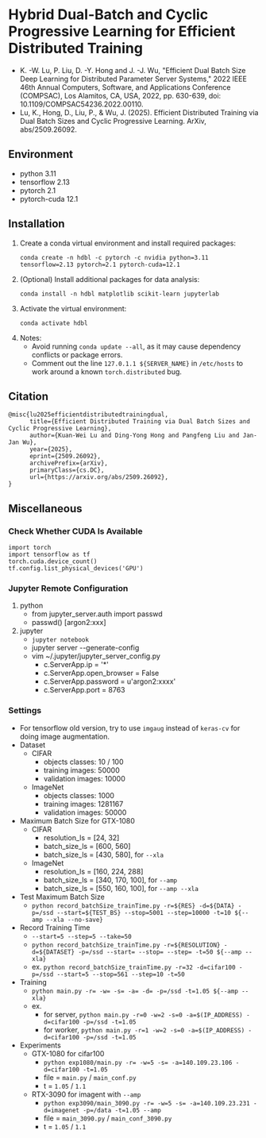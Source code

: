 # Hybrid Dual-Batch and Cyclic Progressive Learning for Efficient Distributed Training
- K. -W. Lu, P. Liu, D. -Y. Hong and J. -J. Wu, "Efficient Dual Batch Size Deep Learning for Distributed Parameter Server Systems," 2022 IEEE 46th Annual Computers, Software, and Applications Conference (COMPSAC), Los Alamitos, CA, USA, 2022, pp. 630-639, doi: 10.1109/COMPSAC54236.2022.00110.
- Lu, K., Hong, D., Liu, P., & Wu, J. (2025). Efficient Distributed Training via Dual Batch Sizes and Cyclic Progressive Learning. ArXiv, abs/2509.26092.

## Environment
- python 3.11
- tensorflow 2.13
- pytorch 2.1
- pytorch-cuda 12.1

## Installation
1. Create a conda virtual environment and install required packages:
    ```
    conda create -n hdbl -c pytorch -c nvidia python=3.11 tensorflow=2.13 pytorch=2.1 pytorch-cuda=12.1 
    ```
2. (Optional) Install additional packages for data analysis:
    ```
    conda install -n hdbl matplotlib scikit-learn jupyterlab
    ```
3. Activate the virtual environment:
    ```
    conda activate hdbl
    ```
4. Notes:
    - Avoid running `conda update --all`, as it may cause dependency conflicts or package errors.
    - Comment out the line `127.0.1.1 ${SERVER_NAME}` in `/etc/hosts` to work around a known `torch.distributed` bug.

## Citation
```
@misc{lu2025efficientdistributedtrainingdual,
      title={Efficient Distributed Training via Dual Batch Sizes and Cyclic Progressive Learning}, 
      author={Kuan-Wei Lu and Ding-Yong Hong and Pangfeng Liu and Jan-Jan Wu},
      year={2025},
      eprint={2509.26092},
      archivePrefix={arXiv},
      primaryClass={cs.DC},
      url={https://arxiv.org/abs/2509.26092}, 
}
```

## Miscellaneous
### Check Whether CUDA Is Available
```
import torch
import tensorflow as tf
torch.cuda.device_count()
tf.config.list_physical_devices('GPU')
```

### Jupyter Remote Configuration
1. python
    - from jupyter_server.auth import passwd
    - passwd()
        [argon2:xxx]
2. jupyter
    - `jupyter notebook`
    - jupyter server --generate-config
    - vim ~/.jupyter/jupyter_server_config.py
        - c.ServerApp.ip = '*'
        - c.ServerApp.open_browser = False
        - c.ServerApp.password = u'argon2:xxxx'
        - c.ServerApp.port = 8763

### Settings
- For tensorflow old version, try to use `imgaug` instead of `keras-cv` for doing image augmentation.
- Dataset
    - CIFAR
        - objects classes: 10 / 100
        - training images: 50000
        - validation images: 10000
    - ImageNet
        - objects classes: 1000
        - training images: 1281167
        - validation images: 50000
- Maximum Batch Size for GTX-1080
    - CIFAR
        - resolution_ls = [24, 32]
        - batch_size_ls = [600, 560]
        - batch_size_ls = [430, 580], for `--xla`
    - ImageNet
        - resolution_ls = [160, 224, 288]
        - batch_size_ls = [340, 170, 100], for `--amp`
        - batch_size_ls = [550, 160, 100], for `--amp --xla`
- Test Maximum Batch Size
    - `python record_batchSize_trainTime.py -r=${RES} -d=${DATA} -p=/ssd --start=${TEST_BS} --stop=5001 --step=10000 -t=10 ${--amp --xla --no-save}`
- Record Training Time
    - `--start=5 --step=5 --take=50`
    - `python record_batchSize_trainTime.py -r=${RESOLUTION} -d=${DATASET} -p=/ssd --start= --stop= --step= -t=50 ${--amp --xla}`
    - ex. `python record_batchSize_trainTime.py -r=32 -d=cifar100 -p=/ssd --start=5 --stop=561 --step=10 -t=50`
- Training
    - `python main.py -r= -w= -s= -a= -d= -p=/ssd -t=1.05 ${--amp --xla}`
    - ex.
        - for server, `python main.py -r=0 -w=2 -s=0 -a=$(IP_ADDRESS) -d=cifar100 -p=/ssd -t=1.05`
        - for worker, `python main.py -r=1 -w=2 -s=0 -a=$(IP_ADDRESS) -d=cifar100 -p=/ssd -t=1.05`
- Experiments
    - GTX-1080 for cifar100
        - `python exp1080/main.py -r= -w=5 -s= -a=140.109.23.106 -d=cifar100 -t=1.05`
        - file = `main.py` / `main_conf.py`
        - t = `1.05` / `1.1`
    - RTX-3090 for imagent with `--amp`
        - `python exp3090/main_3090.py -r= -w=5 -s= -a=140.109.23.231 -d=imagenet -p=/data -t=1.05 --amp`
        - file = `main_3090.py` / `main_conf_3090.py`
        - t = `1.05` / `1.1`
